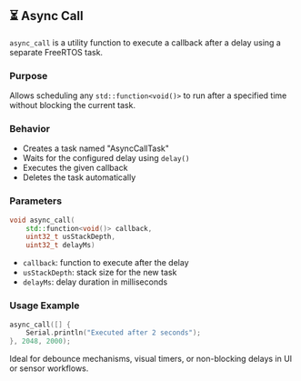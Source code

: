 
## ⏳ Async Call

`async_call` is a utility function to execute a callback after a delay using a separate FreeRTOS task.

### Purpose

Allows scheduling any `std::function<void()>` to run after a specified time without blocking the current task.

### Behavior

* Creates a task named "AsyncCallTask"
* Waits for the configured delay using `delay()`
* Executes the given callback
* Deletes the task automatically

### Parameters

```cpp
void async_call(
    std::function<void()> callback,
    uint32_t usStackDepth,
    uint32_t delayMs)
```

* `callback`: function to execute after the delay
* `usStackDepth`: stack size for the new task
* `delayMs`: delay duration in milliseconds

### Usage Example

```cpp
async_call([] {
    Serial.println("Executed after 2 seconds");
}, 2048, 2000);
```

Ideal for debounce mechanisms, visual timers, or non-blocking delays in UI or sensor workflows.
